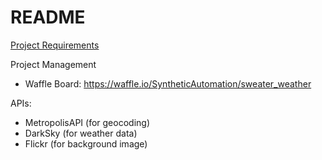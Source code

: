 # README

<a href="https://bit.ly/2TfKX92" target="_blank">Project Requirements</a>

Project Management
- Waffle Board: https://waffle.io/SyntheticAutomation/sweater_weather

APIs:
- MetropolisAPI (for geocoding)
- DarkSky (for weather data)
- Flickr (for background image)
